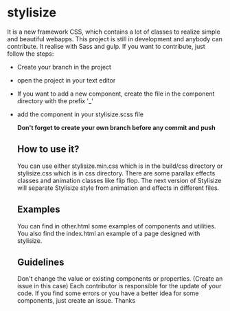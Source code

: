 # stylisize
It is a new framework CSS, which contains a lot of classes to realize simple and beautiful webapps. This project is still in development and anybody can contribute. It realise with Sass and gulp.
If you want to contribute, just follow the steps:

- Create your branch in the project
- open the project in your text editor
- If you want to add a new component, create the file in the component directory with the prefix '_'
- add the component in your stylisize.scss file


  <b>Don't forget to create your own branch before any commit and push</b>

  ## How to use it?
  You can use either stylisize.min.css which is in the build/css directory or stylisize.css which is in css directory.
  There are some parallax effects classes and animation classes like flip flop. The next version of Stylisize will separate Stylisize style from animation and effects in different files.

  ## Examples

  You can find in other.html some examples of components and utilities. You also find the index.html  an example of a page designed with stylisize.

  ## Guidelines
  Don't change the value or existing components or properties. (Create an issue in this case)
  Each contributor is responsible for the update of your code.
  If you find some errors or you have a better idea for some components, just create an issue. Thanks
  
